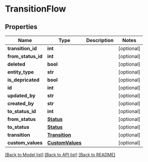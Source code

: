 # TransitionFlow

## Properties
Name | Type | Description | Notes
------------ | ------------- | ------------- | -------------
**transition_id** | **int** |  | [optional] 
**from_status_id** | **int** |  | [optional] 
**deleted** | **bool** |  | [optional] 
**entity_type** | **str** |  | [optional] 
**is_depricated** | **bool** |  | [optional] 
**id** | **int** |  | [optional] 
**updated_by** | **str** |  | [optional] 
**created_by** | **str** |  | [optional] 
**to_status_id** | **int** |  | [optional] 
**from_status** | [**Status**](Status.md) |  | [optional] 
**to_status** | [**Status**](Status.md) |  | [optional] 
**transition** | [**Transition**](Transition.md) |  | [optional] 
**custom_values** | [**CustomValues**](CustomValues.md) |  | [optional] 

[[Back to Model list]](../README.md#documentation-for-models) [[Back to API list]](../README.md#documentation-for-api-endpoints) [[Back to README]](../README.md)

